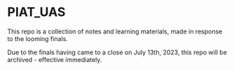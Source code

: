 # PIAT_UAS

This repo is a collection of notes and learning materials, made in response to the looming finals.

Due to the finals having came to a close on July 13th, 2023, this repo will be archived - effective immediately.
